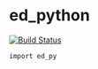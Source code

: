 # ed_python
[![Build Status](https://travis-ci.org/tue-robotics/ed_python.svg?branch=master)](https://travis-ci.org/tue-robotics/ed_python)

```
import ed_py
```
